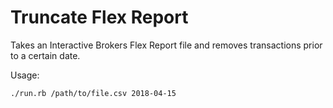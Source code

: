 # Truncate Flex Report

Takes an Interactive Brokers Flex Report file and removes transactions prior to a certain date.

Usage:

`./run.rb /path/to/file.csv 2018-04-15`
